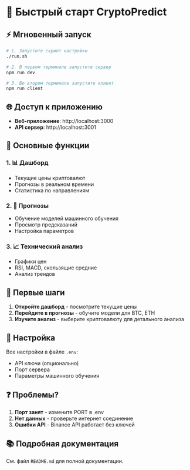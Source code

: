 # 🚀 Быстрый старт CryptoPredict

## ⚡ Мгновенный запуск

```bash
# 1. Запустите скрипт настройки
./run.sh

# 2. В первом терминале запустите сервер
npm run dev

# 3. Во втором терминале запустите клиент
npm run client
```

## 🌐 Доступ к приложению

- **Веб-приложение**: http://localhost:3000
- **API сервер**: http://localhost:3001

## 📱 Основные функции

### 1. 📊 Дашборд
- Текущие цены криптовалют
- Прогнозы в реальном времени
- Статистика по направлениям

### 2. 🔮 Прогнозы
- Обучение моделей машинного обучения
- Просмотр предсказаний
- Настройка параметров

### 3. 📈 Технический анализ
- Графики цен
- RSI, MACD, скользящие средние
- Анализ трендов

## 🎯 Первые шаги

1. **Откройте дашборд** - посмотрите текущие цены
2. **Перейдите в прогнозы** - обучите модели для BTC, ETH
3. **Изучите анализ** - выберите криптовалюту для детального анализа

## 🔧 Настройка

Все настройки в файле `.env`:
- API ключи (опционально)
- Порт сервера
- Параметры машинного обучения

## ❓ Проблемы?

1. **Порт занят** - измените PORT в .env
2. **Нет данных** - проверьте интернет соединение
3. **Ошибки API** - Binance API работает без ключей

## 📚 Подробная документация

См. файл `README.md` для полной документации.